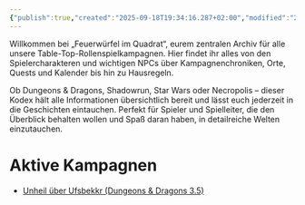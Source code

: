 ```yaml
---
{"publish":true,"created":"2025-09-18T19:34:16.287+02:00","modified":"2025-09-19T15:11:48.104+02:00","cssclasses":""}
---
```


Willkommen bei „Feuerwürfel im Quadrat“, eurem zentralen Archiv für alle unsere Table-Top-Rollenspielkampagnen. Hier findet ihr alles von den Spielercharakteren und wichtigen NPCs über Kampagnenchroniken, Orte, Quests und Kalender bis hin zu Hausregeln.

Ob Dungeons & Dragons, Shadowrun, Star Wars oder Necropolis – dieser Kodex hält alle Informationen übersichtlich bereit und lässt euch jederzeit in die Geschichten eintauchen. Perfekt für Spieler und Spielleiter, die den Überblick behalten wollen und Spaß daran haben, in detailreiche Welten einzutauchen.

# Aktive Kampagnen
* [Unheil über Ufsbekkr (Dungeons & Dragons 3.5)](/dnd_ulfsbekkr/cpg_ufsbekkr) 